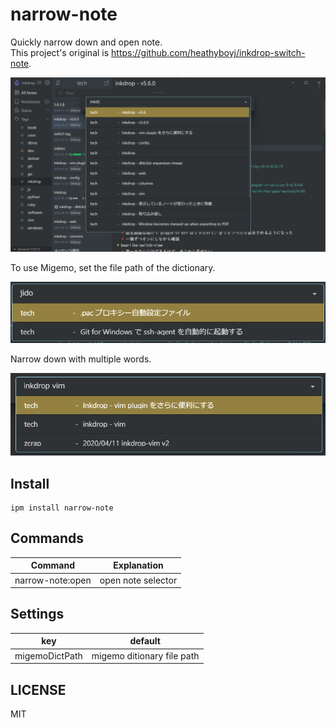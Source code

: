 # narrow-note

Quickly narrow down and open note.  
This project's original is https://github.com/heathyboyj/inkdrop-switch-note.

![Screenshot](https://raw.githubusercontent.com/basyura/inkdrop-narrow-note/master/images/image.png)

To use Migemo, set the file path of the dictionary.

![Screenshot](https://raw.githubusercontent.com/basyura/inkdrop-narrow-note/master/images/migemo.png)

Narrow down with multiple words.

![Screenshot](https://raw.githubusercontent.com/basyura/inkdrop-narrow-note/master/images/multi_word.png)


## Install

```
ipm install narrow-note
```

## Commands

| Command          | Explanation        |
| ---------------- | -------------------|
| narrow-note:open | open note selector |

## Settings

| key            | default                     |
| ---------------| ----------------------------|
| migemoDictPath | migemo ditionary file path  |

## LICENSE

MIT
